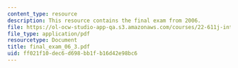 ```yaml
---
content_type: resource
description: This resource contains the final exam from 2006.
file: https://ol-ocw-studio-app-qa.s3.amazonaws.com/courses/22-611j-introduction-to-plasma-physics-i-fall-2006/ff021f10dec6d698bb1fb16d42e98bc6_final_exam_06_3.pdf
file_type: application/pdf
resourcetype: Document
title: final_exam_06_3.pdf
uid: ff021f10-dec6-d698-bb1f-b16d42e98bc6
---
```

